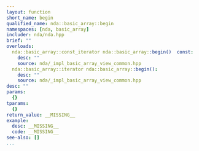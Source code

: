 ```yaml
---
layout: function
short_name: begin
qualified_name: nda::basic_array::begin
namespaces: [nda, basic_array]
includer: nda/nda.hpp
brief: ""
overloads:
  nda::basic_array::const_iterator nda::basic_array::begin()  const:
    desc: ""
    source: nda/_impl_basic_array_view_common.hpp
  nda::basic_array::iterator nda::basic_array::begin():
    desc: ""
    source: nda/_impl_basic_array_view_common.hpp
desc: ""
params:
  {}
tparams:
  {}
return_value: __MISSING__
example:
  desc: __MISSING__
  code: __MISSING__
see-also: []
...
```


